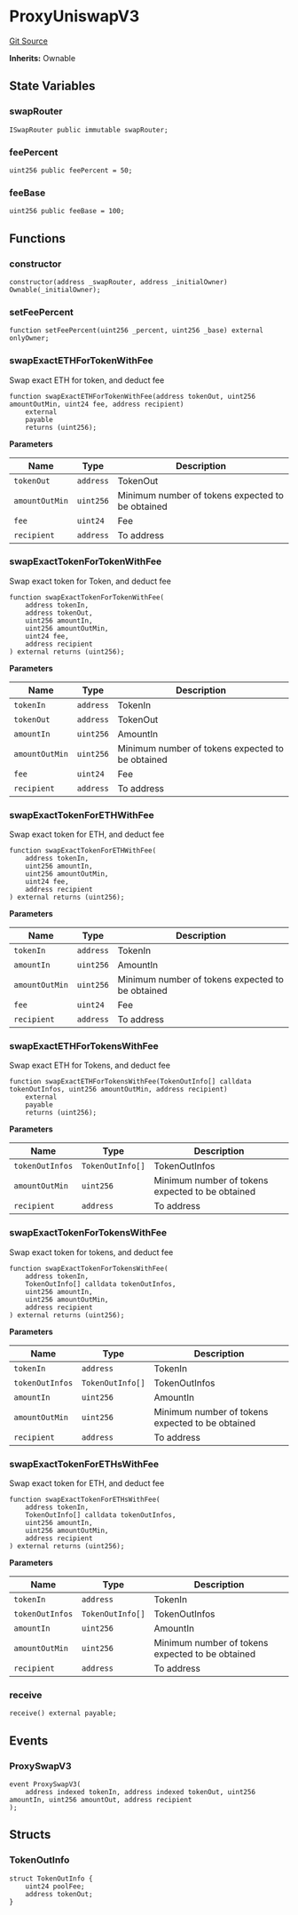 # ProxyUniswapV3
[Git Source](https://github.com/EthanOK/swap-token/blob/a2aa2546e6929eba7509523938fdff83b022530a/src/ProxyUniswapV3.sol)

**Inherits:**
Ownable


## State Variables
### swapRouter

```solidity
ISwapRouter public immutable swapRouter;
```


### feePercent

```solidity
uint256 public feePercent = 50;
```


### feeBase

```solidity
uint256 public feeBase = 100;
```


## Functions
### constructor


```solidity
constructor(address _swapRouter, address _initialOwner) Ownable(_initialOwner);
```

### setFeePercent


```solidity
function setFeePercent(uint256 _percent, uint256 _base) external onlyOwner;
```

### swapExactETHForTokenWithFee

Swap exact ETH for token, and deduct fee


```solidity
function swapExactETHForTokenWithFee(address tokenOut, uint256 amountOutMin, uint24 fee, address recipient)
    external
    payable
    returns (uint256);
```
**Parameters**

|Name|Type|Description|
|----|----|-----------|
|`tokenOut`|`address`|TokenOut|
|`amountOutMin`|`uint256`|Minimum number of tokens expected to be obtained|
|`fee`|`uint24`|Fee|
|`recipient`|`address`|To address|


### swapExactTokenForTokenWithFee

Swap exact token for Token, and deduct fee


```solidity
function swapExactTokenForTokenWithFee(
    address tokenIn,
    address tokenOut,
    uint256 amountIn,
    uint256 amountOutMin,
    uint24 fee,
    address recipient
) external returns (uint256);
```
**Parameters**

|Name|Type|Description|
|----|----|-----------|
|`tokenIn`|`address`|TokenIn|
|`tokenOut`|`address`|TokenOut|
|`amountIn`|`uint256`|AmountIn|
|`amountOutMin`|`uint256`|Minimum number of tokens expected to be obtained|
|`fee`|`uint24`|Fee|
|`recipient`|`address`|To address|


### swapExactTokenForETHWithFee

Swap exact token for ETH, and deduct fee


```solidity
function swapExactTokenForETHWithFee(
    address tokenIn,
    uint256 amountIn,
    uint256 amountOutMin,
    uint24 fee,
    address recipient
) external returns (uint256);
```
**Parameters**

|Name|Type|Description|
|----|----|-----------|
|`tokenIn`|`address`|TokenIn|
|`amountIn`|`uint256`|AmountIn|
|`amountOutMin`|`uint256`|Minimum number of tokens expected to be obtained|
|`fee`|`uint24`|Fee|
|`recipient`|`address`|To address|


### swapExactETHForTokensWithFee

Swap exact ETH for Tokens, and deduct fee


```solidity
function swapExactETHForTokensWithFee(TokenOutInfo[] calldata tokenOutInfos, uint256 amountOutMin, address recipient)
    external
    payable
    returns (uint256);
```
**Parameters**

|Name|Type|Description|
|----|----|-----------|
|`tokenOutInfos`|`TokenOutInfo[]`|TokenOutInfos|
|`amountOutMin`|`uint256`|Minimum number of tokens expected to be obtained|
|`recipient`|`address`|To address|


### swapExactTokenForTokensWithFee

Swap exact token for tokens, and deduct fee


```solidity
function swapExactTokenForTokensWithFee(
    address tokenIn,
    TokenOutInfo[] calldata tokenOutInfos,
    uint256 amountIn,
    uint256 amountOutMin,
    address recipient
) external returns (uint256);
```
**Parameters**

|Name|Type|Description|
|----|----|-----------|
|`tokenIn`|`address`|TokenIn|
|`tokenOutInfos`|`TokenOutInfo[]`|TokenOutInfos|
|`amountIn`|`uint256`|AmountIn|
|`amountOutMin`|`uint256`|Minimum number of tokens expected to be obtained|
|`recipient`|`address`|To address|


### swapExactTokenForETHsWithFee

Swap exact token for ETH, and deduct fee


```solidity
function swapExactTokenForETHsWithFee(
    address tokenIn,
    TokenOutInfo[] calldata tokenOutInfos,
    uint256 amountIn,
    uint256 amountOutMin,
    address recipient
) external returns (uint256);
```
**Parameters**

|Name|Type|Description|
|----|----|-----------|
|`tokenIn`|`address`|TokenIn|
|`tokenOutInfos`|`TokenOutInfo[]`|TokenOutInfos|
|`amountIn`|`uint256`|AmountIn|
|`amountOutMin`|`uint256`|Minimum number of tokens expected to be obtained|
|`recipient`|`address`|To address|


### receive


```solidity
receive() external payable;
```

## Events
### ProxySwapV3

```solidity
event ProxySwapV3(
    address indexed tokenIn, address indexed tokenOut, uint256 amountIn, uint256 amountOut, address recipient
);
```

## Structs
### TokenOutInfo

```solidity
struct TokenOutInfo {
    uint24 poolFee;
    address tokenOut;
}
```

